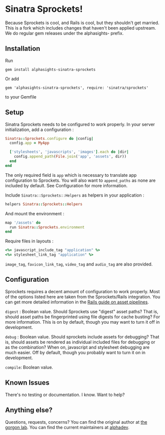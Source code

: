 Sinatra Sprockets!
====================

Because Sprockets is cool, and Rails is cool, but they shouldn't get married. This is a fork which includes changes that haven't been applied upstream. We do regular gem releases under the alphasights- prefix.

Installation
------------

Run

    gem install alphasights-sinatra-sprockets

Or add

    gem 'alphasights-sinatra-sprockets', require: 'sinatra/sprockets'

to your Gemfile

Setup
------------

Sinatra Sprockets needs to be configured to work properly. In your server initialization, add a configuration :

``` ruby
Sinatra::Sprockets.configure do |config|
  config.app = MyApp

  ['stylesheets', 'javascripts', 'images'].each do |dir|
    config.append_path(File.join('app', 'assets', dir))
  end
end
```

The only required field is `app` which is necessary to translate app configuration to Sprockets. You will also want to `append_paths` as none are included by default. See Configuration for more information.

Include `Sinatra::Sprockets::Helpers` as helpers in your application :

``` ruby
helpers Sinatra::Sprockets::Helpers
```

And mount the environment :

``` ruby
map '/assets' do
  run Sinatra::Sprockets.environment
end
```

Require files in layouts :

``` ruby
<%= javascript_include_tag "application" %>
<%= stylesheet_link_tag "application" %>
```

`image_tag`, `favicon_link_tag`, `video_tag` and `audio_tag` are also provided.


Configuration
------------
Sprockets requires a decent amount of configuration to work properly. Most of the options listed here are taken from the Sprockets/Rails integration. You can get more detailed information in the [Rails guide on asset pipelines](http://guides.rubyonrails.org/asset_pipeline.html).

`digest` : Boolean value. Should Sprockets use "digest" asset paths? That is, should asset paths be fingerprinted using file digests for cache busting? For more information. This is on by default, though you may want to turn it off in development.

`debug` : Boolean value. Should sprockets include assets for debugging? That is, should assets be rendered as individual included files for debugging or as the combination? When on, javascript and stylesheet debugging are much easier. Off by default, though you probably want to turn it on in development.

`compile`: Boolean value.


Known Issues
------------

There's no testing or documentation. I know. Want to help?

Anything else?
------------

Questions, requests, concerns? You can find the original author at [the gorgon lab](http://www.thegorgonlab.com). You can find the current maintainers at [alphadev](http://dev.alphasights.com/).
